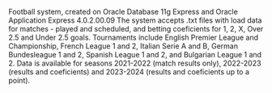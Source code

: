 Football system, created on Oracle Database 11g Express and Oracle Application Express 4.0.2.00.09
The system accepts .txt files with load data for matches - played and scheduled, and betting coeficients for 1, 2, X, Over 2.5 and Under 2.5 goals.
Tournaments include English Premier League and Championship, French League 1 and 2, Italian Serie A and B, German Bundesleague 1 and 2, Spanish League 1 and 2,
and Bulgarian League 1 and 2. Data is available for seasons 2021-2022 (match results only), 2022-2023 (results and coeficients) and 2023-2024 (results and coeficients up to a point).
